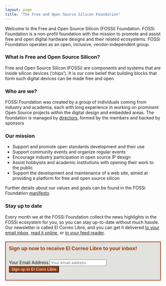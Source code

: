 ```yaml
---
layout: page
title: "The Free and Open Source Silicon Foundation"
---
```


Welcome to the Free and Open Source Silicon (FOSSi) Foundation.  FOSSi
Foundation is a non-profit foundation with the mission to promote and
assist free and open digital hardware designs and their related
ecosystems. FOSSi Foundation operates as an open, inclusive,
vendor-independent group.

### What is Free and Open Source Silicon?

Free and Open Source Silicon (FOSSi) are components and systems that
are inside silicon devices (‘chips’). It is our core belief that
building blocks that form such digital devices can be made free and open

### Who are we?

FOSSi Foundation was created by a group of individuals coming from industry
and academia, each with long experience in working on prominent Open Source
projects within the digital design and embedded areas. The foundation is
managed by [directors](organization), formed by the members and backed by
sponsors

### Our mission

* Support and promote open standards development and their use
* Support community events and organize regular events
* Encourage industry participation in open source IP design
* Assist hobbyists and academic institutions with opening their work
  to the public
* Support the development and maintenance of a web site, aimed at
  providing a platform for free and open source silicon

Further details about our values and goals can be found in the FOSSi
Foundation [manifesto](manifesto)

### Stay up to date

Every month we at the FOSSi Foundation collect the news highlights in the FOSSi ecosystem for you, so you can stay up-to-date without much hassle.
Our newsletter is called El Correo Libre, and you can get it delivered [to your email inbox](https://eepurl.com/dnL4v1), [read it online](/archive), or [in your feed reader](/ecl).

<!-- Begin Mailchimp Signup Form -->
<div id="mc_embed_signup" style="border:2px solid #a23c0b; background-color: rgb(226, 226, 222); padding: 10px; margin-top: 20px;">
<form action="https://fossi-foundation.us17.list-manage.com/subscribe/post?u=5d525b453672149a60c198960&amp;id=1241c8638b" method="post" id="mc-embedded-subscribe-form" name="mc-embedded-subscribe-form" class="validate form-inline" target="_blank" novalidate role="form">

  <h3 style="margin-top: 0; padding-bottom: 10px; color: #a23c0b">Sign up now to receive El Correo Libre to your inbox!</h3>

  <div id="mce-responses">
    <div class="response" id="mce-error-response" style="display:none"></div>
    <div class="response" id="mce-success-response" style="display:none"></div>
  </div>
  <div class="form-group">
    <label for="mce-EMAIL" class="sr-only">Your Email Address</label>
    <input type="email" value="" name="EMAIL" class="required email form-control" id="mce-EMAIL" placeholder="Your email address">
  </div>
  <!-- real people should not fill this in and expect good things - do not remove this or risk form bot signups-->
  <div style="position: absolute; left: -5000px;" aria-hidden="true"><input type="text" name="b_5d525b453672149a60c198960_1241c8638b" tabindex="-1" value=""></div>

  <input type="submit" style="background-color: #a23c0b; color: white" value="Sign up to El Corro Libre" name="subscribe" id="mc-embedded-subscribe" class="btn btn-default">
</form>
</div>

<!--End mc_embed_signup-->
